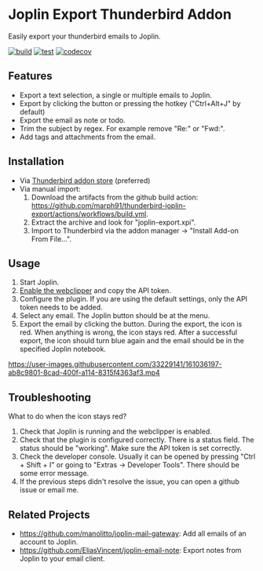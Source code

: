 # Joplin Export Thunderbird Addon

Easily export your thunderbird emails to Joplin.

[![build](https://github.com/marph91/thunderbird-joplin-export/actions/workflows/build.yml/badge.svg)](https://github.com/marph91/thunderbird-joplin-export/actions/workflows/build.yml)
[![test](https://github.com/marph91/thunderbird-joplin-export/actions/workflows/test.yml/badge.svg)](https://github.com/marph91/thunderbird-joplin-export/actions/workflows/test.yml)
[![codecov](https://codecov.io/gh/marph91/thunderbird-joplin-export/branch/master/graph/badge.svg?token=YZYEW7C1VM)](https://codecov.io/gh/marph91/thunderbird-joplin-export)

## Features

- Export a text selection, a single or multiple emails to Joplin.
- Export by clicking the button or pressing the hotkey ("Ctrl+Alt+J" by default)
- Export the email as note or todo.
- Trim the subject by regex. For example remove "Re:" or "Fwd:".
- Add tags and attachments from the email.

## Installation

- Via [Thunderbird addon store](https://addons.thunderbird.net/en/thunderbird/addon/joplin-export/) (preferred)
- Via manual import:
  1. Download the artifacts from the github build action: <https://github.com/marph91/thunderbird-joplin-export/actions/workflows/build.yml>.
  2. Extract the archive and look for "joplin-export.xpi".
  3. Import to Thunderbird via the addon manager -> "Install Add-on From File...".

## Usage

1. Start Joplin.
2. [Enable the webclipper](https://joplinapp.org/clipper/) and copy the API token.
3. Configure the plugin. If you are using the default settings, only the API token needs to be added.
4. Select any email. The Joplin button should be at the menu.
5. Export the email by clicking the button. During the export, the icon is red. When anything is wrong, the icon stays red. After a successful export, the icon should turn blue again and the email should be in the specified Joplin notebook.

<https://user-images.githubusercontent.com/33229141/161036197-ab8c9801-8cad-400f-a114-8315f4363af3.mp4>

## Troubleshooting

What to do when the icon stays red?

1. Check that Joplin is running and the webclipper is enabled.
2. Check that the plugin is configured correctly. There is a status field. The status should be "working". Make sure the API token is set correctly.
3. Check the developer console. Usually it can be opened by pressing "Ctrl + Shift + I" or going to "Extras -> Developer Tools". There should be some error message.
4. If the previous steps didn't resolve the issue, you can open a github issue or email me.

## Related Projects

- <https://github.com/manolitto/joplin-mail-gateway>: Add all emails of an account to Joplin.
- <https://github.com/EliasVincent/joplin-email-note>: Export notes from Joplin to your email client.
